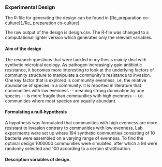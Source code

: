 ### Experimental Design
The R-file for generating the design can be found in [Re_preparation co-culture](./Re_ preparation co-culture). 

The raw output of the design is design.csv. The R-file was changed to a computational lighter version which generates only the relevant variables. 

#### Aim of the design

The research questions that were tackled in my thesis mainly deal with synthetic microbial ecology. As pathogen increasingly gain antibiotic resistance, it becomes more interesting to look at the underlying factors of community structure to manipulate a community's resistance to invasion. One key factor that is explored is community evenness, i.e. the relative abundance of species in a community. It is reported in literature that communities with low evenness -- meaning strong domination by one species -- is more fragile than communities with high evenness -- i.e. communities where most species are equally abundant. 

#### Formulating a null-hypothesis

A hypothesis was formulated that communities with high evenness are more resistant to invasion contrary to communities with low evenness. Lab experiments were set up where 194 synthetic communities consisting of 10 bacteria were assembled on a varying range of evenness. To find the optimal design 1000000 communities were simulated, after which a 94 were randomly selected and 100 according to a certain stratification. 

#### Description variables of design.

